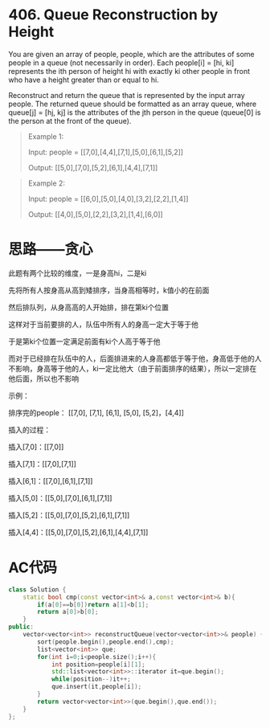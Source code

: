 # 406. Queue Reconstruction by Height
You are given an array of people, people, which are the attributes of some people in a queue (not necessarily in order). Each people[i] = [hi, ki] represents the ith person of height hi with exactly ki other people in front who have a height greater than or equal to hi.

Reconstruct and return the queue that is represented by the input array people. The returned queue should be formatted as an array queue, where queue[j] = [hj, kj] is the attributes of the jth person in the queue (queue[0] is the person at the front of the queue).

> Example 1:
>
> Input: people = [[7,0],[4,4],[7,1],[5,0],[6,1],[5,2]]
>
> Output: [[5,0],[7,0],[5,2],[6,1],[4,4],[7,1]]

>Example 2:
>
>
>Input: people = [[6,0],[5,0],[4,0],[3,2],[2,2],[1,4]]
>
>Output: [[4,0],[5,0],[2,2],[3,2],[1,4],[6,0]]
# 思路——贪心
此题有两个比较的维度，一是身高hi，二是ki

先将所有人按身高从高到矮排序，当身高相等时，k值小的在前面

然后排队列，从身高高的人开始排，排在第ki个位置

这样对于当前要排的人，队伍中所有人的身高一定大于等于他

于是第ki个位置一定满足前面有ki个人高于等于他

而对于已经排在队伍中的人，后面排进来的人身高都低于等于他，身高低于他的人不影响，身高等于他的人，ki一定比他大（由于前面排序的结果），所以一定排在他后面，所以也不影响

示例：

排序完的people： [[7,0], [7,1], [6,1], [5,0], [5,2]，[4,4]]

插入的过程：

插入[7,0]：[[7,0]]

插入[7,1]：[[7,0],[7,1]]

插入[6,1]：[[7,0],[6,1],[7,1]]

插入[5,0]：[[5,0],[7,0],[6,1],[7,1]]

插入[5,2]：[[5,0],[7,0],[5,2],[6,1],[7,1]]

插入[4,4]：[[5,0],[7,0],[5,2],[6,1],[4,4],[7,1]]

# AC代码
```c++
class Solution {
    static bool cmp(const vector<int>& a,const vector<int>& b){
        if(a[0]==b[0])return a[1]<b[1];
        return a[0]>b[0];
    }
public:
    vector<vector<int>> reconstructQueue(vector<vector<int>>& people) {
        sort(people.begin(),people.end(),cmp);
        list<vector<int>> que;
        for(int i=0;i<people.size();i++){
            int position=people[i][1];
            std::list<vector<int>>::iterator it=que.begin();
            while(position--)it++;
            que.insert(it,people[i]);
        }
        return vector<vector<int>>(que.begin(),que.end());
    }
};
```
